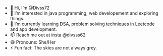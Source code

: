 - 👋 Hi, I’m @Divss72
- 👀 I’m interested in java programming, web developement and exploring things.
- 🌱 I’m currently learning DSA, problem solving techniques in Leetcode and app development.
- 📫 Reach me out at insta @divsss62
- 😄 Pronouns: She/Her
- ⚡ Fun fact: The skies are not always grey.

<!---
Divss72/Divss72 is a ✨ special ✨ repository because its `README.md` (this file) appears on your GitHub profile.
You can click the Preview link to take a look at your changes.
--->
